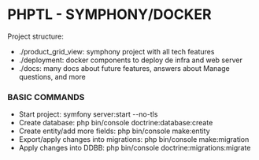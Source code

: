 # PHPTL - SYMPHONY/DOCKER #

Project structure:
- ./product_grid_view: symphony project with all tech features
- ./deployment: docker components to deploy de infra and web server
- ./docs: many docs about future features, answers about Manage questions, and more


### BASIC COMMANDS ###

- Start project: symfony server:start --no-tls
- Create database: php bin/console doctrine:database:create
- Create entity/add more fields: php bin/console make:entity
- Export/apply changes into migrations: php bin/console make:migration
- Apply changes into DDBB: php bin/console doctrine:migrations:migrate

